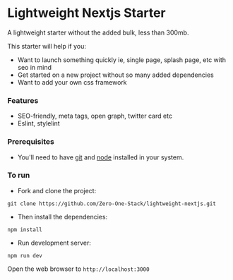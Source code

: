 # Lightweight Nextjs Starter

A lightweight starter without the added bulk, less than 300mb. 

This starter will help if you:
 - Want to launch something quickly ie, single page, splash page, etc with seo in mind
 - Get started on a new project without so many added dependencies 
 - Want to add your own css framework 

### Features
- SEO-friendly, meta tags, open graph, twitter card etc
- Eslint, stylelint

### Prerequisites
* You'll need to have [git](https://git-scm.com/) and [node](https://nodejs.org/en/) installed in your system.

### To run
* Fork and clone the project:

```
git clone https://github.com/Zero-One-Stack/lightweight-nextjs.git
```

* Then install the dependencies:

```
npm install
```

* Run development server:

```
npm run dev
```

Open the web browser to `http://localhost:3000`
